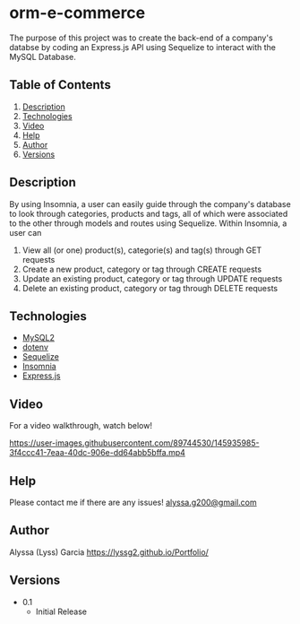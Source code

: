 # orm-e-commerce

The purpose of this project was to create the back-end of a company's databse by coding an Express.js API using Sequelize to interact with the MySQL Database. 

## Table of Contents
  
1. [Description](#Description)
2. [Technologies](#Technologies)
3. [Video](#Video)
4. [Help](#help)
5. [Author](#Author)
6. [Versions](#versions)

## Description

By using Insomnia, a user can easily guide through the company's database to look through categories, products and tags, all of which were associated to the other through models and routes using Sequelize. Within Insomnia, a user can 
1. View all (or one) product(s), categorie(s) and tag(s) through GET requests
2. Create a new product, category or tag through CREATE requests
3. Update an existing product, category or tag through UPDATE requests
4. Delete an existing product, category or tag through DELETE requests

## Technologies

- [MySQL2](https://www.npmjs.com/package/mysql2)
- [dotenv](https://www.npmjs.com/package/dotenv)
- [Sequelize](https://www.npmjs.com/package/sequelize)
- [Insomnia](https://insomnia.rest/)
- [Express.js](https://www.npmjs.com/package/express)


## Video

For a video walkthrough, watch below!



https://user-images.githubusercontent.com/89744530/145935985-3f4ccc41-7eaa-40dc-906e-dd64abb5bffa.mp4




## Help
Please contact me if there are any issues!
alyssa.g200@gmail.com

## Author

Alyssa (Lyss) Garcia
https://lyssg2.github.io/Portfolio/ 

## Versions
* 0.1
    * Initial Release
